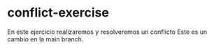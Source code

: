 # conflict-exercise
En este ejercicio realizaremos y resolveremos un conflicto
Este es un cambio en la main branch.
